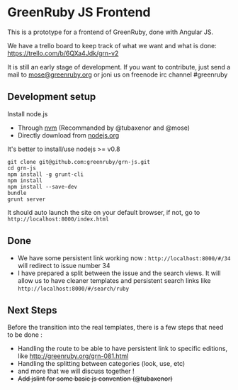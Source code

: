 # GreenRuby JS Frontend

This is a prototype for a frontend of GreenRuby, done with Angular JS.

We have a trello board to keep track of what we want and what is done:
https://trello.com/b/6QXa4Jdk/grn-v2

It is still an early stage of development. If you want to contribute, just send a mail to mose@greenruby.org or joni us on freenode irc channel #greenruby

## Development setup

Install node.js

- Through [nvm](https://github.com/creationix/nvm) (Recommanded by @tubaxenor and @mose)
- Directly download from [nodejs.org](http://nodejs.org/download/)

It's better to install/use nodejs >= v0.8

    git clone git@github.com:greenruby/grn-js.git
    cd grn-js
    npm install -g grunt-cli
    npm install
    npm install --save-dev
    bundle
    grunt server

It should auto launch the site on your default browser, if not, go to `http://localhost:8000/index.html`

## Done

* We have some persistent link working now : `http://localhost:8000/#/34` will redirect to issue number 34
* I have prepared a split between the issue and the search views. It will allow us to have cleaner templates and persistent search links like `http://localhost:8000/#/search/ruby`

## Next Steps

Before the transition into the real templates, there is a few steps that need to be done :

- Handling the route to be able to have persistent link to specific editions, like http://greenruby.org/grn-081.html
- Handling the splitting between categories (look, use, etc)
- and more that we will discuss together !
- ~~Add jslint for some basic js convention (@tubaxenor)~~

